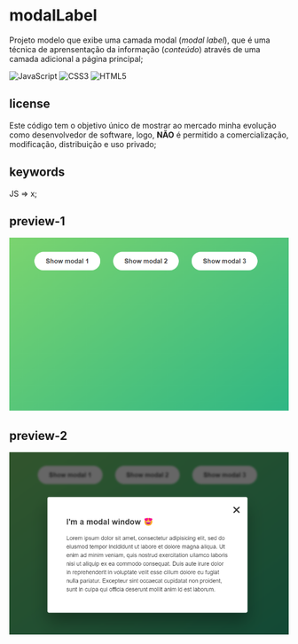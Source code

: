 # modalLabel

Projeto modelo que exibe uma camada modal (*modal label*), que é uma técnica de aprensentação da informação (*conteúdo*) através de uma camada adicional a página principal; 

![JavaScript](https://img.shields.io/badge/javascript-%23323330.svg?style=for-the-badge&logo=javascript&logoColor=%23F7DF1E) ![CSS3](https://img.shields.io/badge/css3-%231572B6.svg?style=for-the-badge&logo=css3&logoColor=white) ![HTML5](https://img.shields.io/badge/html5-%23E34F26.svg?style=for-the-badge&logo=html5&logoColor=white)

## license

Este código tem o objetivo único de mostrar ao mercado minha evolução como desenvolvedor de software, logo, **NÃO** é permitido a comercialização, modificação, distribuição e uso privado;

## keywords

JS => x;

## preview-1

![preview](https://github.com/scaramuzza/modalLabel/blob/main/modalLabel-preview1.png)

## preview-2

![preview](https://github.com/scaramuzza/modalLabel/blob/main/modalLabel-preview2.png)
